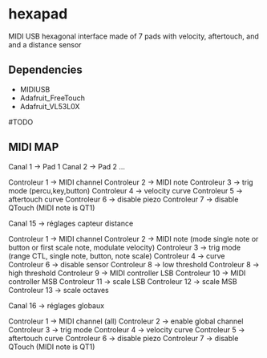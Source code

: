 # hexapad
MIDI USB hexagonal interface made of 7 pads with velocity, aftertouch, and and a distance sensor

## Dependencies

* MIDIUSB
* Adafruit_FreeTouch
* Adafruit_VL53L0X

#TODO

## MIDI MAP
Canal 1 -> Pad 1
Canal 2 -> Pad 2
...


Controleur 1 -> MIDI channel
Controleur 2 -> MIDI note
Controleur 3 -> trig mode (percu,key,button)
Controleur 4 -> velocity curve
Controleur 5 -> aftertouch curve
Controleur 6 -> disable piezo
Controleur 7 -> disable QTouch (MIDI note is QT1)

Canal 15 -> réglages capteur distance

Controleur 1 -> MIDI channel
Controleur 2 -> MIDI note (mode single note or button or first scale note, modulate velocity)
Controleur 3 ->  trig mode (range CTL, single note, button, note scale)
Controleur 4 -> curve
Controleur 6 -> disable sensor
Controleur 8 -> low threshold
Controleur 8 -> high threshold
Controleur 9 -> MIDI controller LSB
Controleur 10 -> MIDI controller MSB
Controleur 11 -> scale LSB
Controleur 12 -> scale MSB
Controleur 13 -> scale octaves

Canal 16 -> réglages globaux

Controleur 1 -> MIDI channel (all)
Controleur 2 -> enable global channel
Controleur 3 -> trig mode
Controleur 4 -> velocity curve
Controleur 5 -> aftertouch curve
Controleur 6 -> disable piezo
Controleur 7 -> disable QTouch (MIDI note is QT1)
